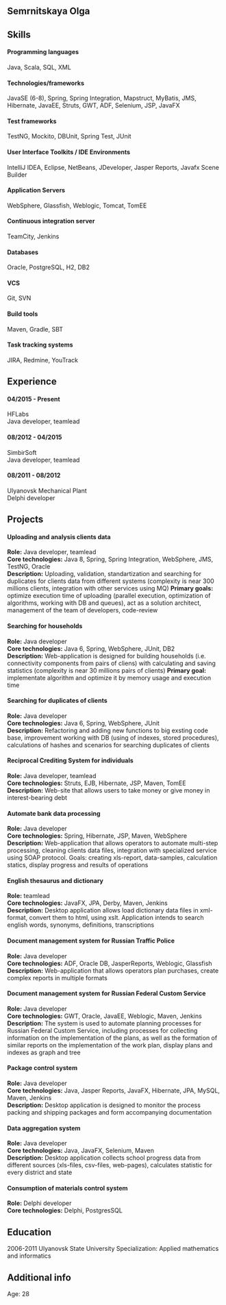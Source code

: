 ## Semrnitskaya Olga

## Skills   

#### Programming languages 
Java, Scala, SQL, XML
#### Technologies/frameworks 
JavaSE (6-8), Spring, Spring Integration, Mapstruct, MyBatis, JMS, Hibernate, JavaEE, Struts, GWT, ADF, Selenium, JSP, JavaFX
#### Test frameworks 
TestNG, Mockito, DBUnit, Spring Test, JUnit
#### User Interface Toolkits / IDE Environments 
IntelliJ IDEA, Eclipse, NetBeans, JDeveloper, Jasper Reports, Javafx Scene Builder
#### Application Servers 
WebSphere, Glassfish, Weblogic, Tomcat, TomEE
#### Continuous integration server  
TeamCity, Jenkins
#### Databases 
Oracle, PostgreSQL, H2, DB2
#### VCS 
Git, SVN
#### Build tools 
Maven, Gradle, SBT
#### Task tracking systems 
JIRA, Redmine, YouTrack

## Experience
#### 04/2015 - Present
HFLabs   
Java developer, teamlead
#### 08/2012 - 04/2015
SimbirSoft   
Java developer, teamlead
#### 08/2011 - 08/2012
Ulyanovsk Mechanical Plant   
Delphi developer

## Projects 
#### Uploading and analysis clients data
**Role:** Java developer, teamlead  
**Core technologies:** Java 8, Spring, Spring Integration, WebSphere, JMS, TestNG, Oracle   
**Description:** Uploading, validation, standartization and searching for duplicates for clients data from different systems (complexity is near 300 millions clients, integration with other services using MQ)
**Primary goals:**  optimize execution time of uploading (parallel execution, optimization of algorithms, working with DB and queues),
act as a solution architect, management of the team of developers, code-review
#### Searching for households
**Role:** Java developer  
**Core technologies:** Java 6, Spring, WebSphere, JUnit, DB2   
**Description:** Web-application is designed for building households (i.e. connectivity components from pairs of cliens) 
with calculating and saving statistics (complexity is near 30 millions pairs of clients)
**Primary goal:** implementate algorithm and optimize it by memory usage and execution time
#### Searching for duplicates of clients 
**Role:** Java developer   
**Core technologies:** Java 6, Spring, WebSphere, JUnit   
**Description:** Refactoring and adding new functions to big exsting code base, improvement working with DB (using of indexes, stored procedures), calculations of hashes and scenarios for searching duplicates of clients
#### Reciprocal Crediting System for individuals
**Role:** Java developer, teamlead   
**Core technologies:**  Struts, EJB, Hibernate, JSP, Maven, TomEE
**Description:** Web-site that allows users to take money or give money in interest-bearing debt
#### Automate bank data processing
**Role:** Java developer   
**Core technologies:**  Spring, Hibernate, JSP, Maven, WebSphere    
**Description:** Web-application that allows operators to automate multi-step processing, cleaning clients data files, integration with specialized service using SOAP protocol. Goals: creating xls-report, data-samples, calculation statics, display progress and results of operations
#### English thesaurus and dictionary
**Role:** teamlead    
**Core technologies:**  JavaFX, JPA, Derby, Maven, Jenkins    
**Description:** Desktop application allows load dictionary data files in xml-format, convert them to html, using xslt. Application intends to search english words, synonyms, definitions, transcriptions
#### Document management system for Russian Traffic Police
**Role:** Java developer    
**Core technologies:** ADF, Oracle DB, JasperReports, Weblogic, Glassfish    
**Description:** Web-application that allows operators plan purchases, create complex reports in multiple formats 
#### Document management system for Russian Federal Custom Service
**Role:** Java developer   
**Core technologies:**  GWT, Oracle, JavaEE, Weblogic, Maven, Jenkins 
**Description:** The system is used to automate planning processes for Russian Federal Custom Service, including processes for collecting information on the implementation of the plans, as well as the formation of similar reports on the implementation of the work plan,  display plans and indexes as graph and tree
#### Package control system 
**Role:** Java developer   
**Core technologies:**  Java, Jasper Reports, JavaFX, Hibernate, JPA, MySQL, Maven, Jenkins   
**Description:** Desktop application is designed to monitor the process packing and shipping packages and form accompanying documentation 
#### Data aggregation system
**Role:** Java developer   
**Core technologies:**  Java, JavaFX, Selenium, Maven   
**Description:** Desktop application collects school progress data from different sources (xls-files, csv-files, web-pages), calculates statistic for every district and state
#### Consumption of materials control system
**Role:** Delphi developer   
**Core technologies:** Delphi, PostgresSQL    
## Education
2006-2011
Ulyanovsk State University 
Specialization: Applied mathematics and informatics
## Additional info
Age: 28
